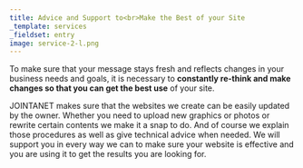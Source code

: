 ```yaml
---
title: Advice and Support to<br>Make the Best of your Site
_template: services
_fieldset: entry
image: service-2-l.png
---
```

<!-- あなたのビジネスの変化を反映した、新鮮なメッセージやサービスを訪問者に届ける為に、**ウェブサイトは活用し続けていく** 必要があります。 -->
To make sure that your message stays fresh and reflects changes in your business needs and goals, it is necessary to **constantly re-think and make changes so that you can get the best use** of your site.
<!--
ジョインタネットが制作するウェブサイトは、写真や記事の投稿など、コンテンツの更新をあなたご自身で簡単に行える仕組みになっています。その仕組みの説明やインターネットに関する技術的なアドバイスはもちろん、あなたのビジネスに合わせて効果的にウェブサイトを活用していくサポートをご提供致します。 -->

JOINTANET makes sure that the websites we create can be easily updated by the owner. Whether you need to upload new graphics or photos or rewrite certain contents we make it a snap to do. And of course we explain those procedures as well as give technical advice when needed. We will support you in every way we can to make sure your website is effective and you are using it to get the results you are looking for.
